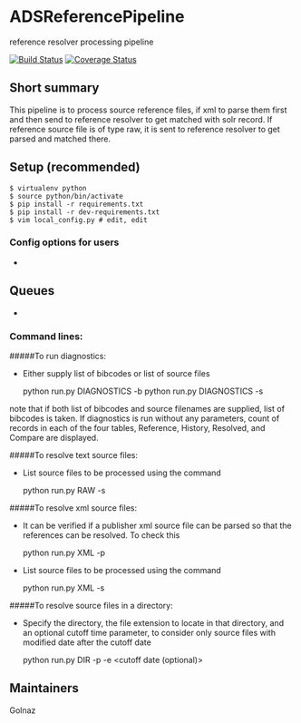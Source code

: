 # ADSReferencePipeline
reference resolver processing pipeline

[![Build Status](https://travis-ci.org/adsabs/ADSReferencePipeline.svg)](https://travis-ci.org/adsabs/ADSReferencePipeline)
[![Coverage Status](https://coveralls.io/repos/adsabs/ADSReferencePipeline/badge.svg)](https://coveralls.io/r/adsabs/ADSReferencePipeline)


## Short summary

This pipeline is to process source reference files, if xml to parse them first and then send to reference resolver to get matched with solr record. If reference source file is of type raw, it is sent to reference resolver to get parsed and matched there.


## Setup (recommended)

    $ virtualenv python
    $ source python/bin/activate
    $ pip install -r requirements.txt
    $ pip install -r dev-requirements.txt
    $ vim local_config.py # edit, edit


### Config options for users
* 


## Queues
* 


### Command lines:

#####To run diagnostics:
* Either supply list of bibcodes or list of source files


    python run.py DIAGNOSTICS -b <list of bibcodes separated by spaces>
    python run.py DIAGNOSTICS -s <list of source filenames separated by spaces>
    
note that if both list of bibcodes and source filenames are supplied, list of bibcodes is taken.
 If diagnostics is run without any parameters, count of records in each of the four tables, Reference, History, Resolved, and Compare are displayed.

#####To resolve text source files:

* List source files to be processed using the command

    python run.py RAW -s <list of source filenames separated by spaces>

#####To resolve xml source files:
* It can be verified if a publisher xml source file can be parsed so that the references can be resolved. To check this


    python run.py XML -p <parse filename>
    
* List source files to be processed using the command


    python run.py XML -s <list of source filenames separated by spaces>
 
#####To resolve source files in a directory:
* Specify the directory, the file extension to locate in that directory, and an optional cutoff time parameter, to consider only source files with modified date after the cutoff date


    python run.py DIR -p <source files path> -e <source files extension> <cutoff date (optional)>


## Maintainers

Golnaz
